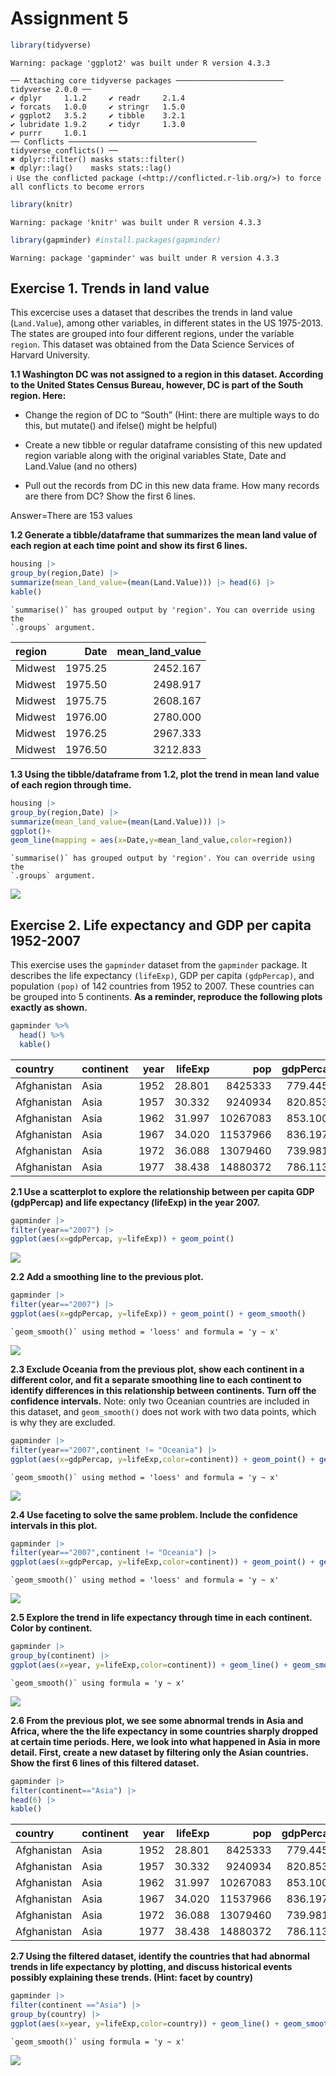 # Assignment 5

``` r
library(tidyverse)
```

    Warning: package 'ggplot2' was built under R version 4.3.3

    ── Attaching core tidyverse packages ──────────────────────── tidyverse 2.0.0 ──
    ✔ dplyr     1.1.2     ✔ readr     2.1.4
    ✔ forcats   1.0.0     ✔ stringr   1.5.0
    ✔ ggplot2   3.5.2     ✔ tibble    3.2.1
    ✔ lubridate 1.9.2     ✔ tidyr     1.3.0
    ✔ purrr     1.0.1     
    ── Conflicts ────────────────────────────────────────── tidyverse_conflicts() ──
    ✖ dplyr::filter() masks stats::filter()
    ✖ dplyr::lag()    masks stats::lag()
    ℹ Use the conflicted package (<http://conflicted.r-lib.org/>) to force all conflicts to become errors

``` r
library(knitr)
```

    Warning: package 'knitr' was built under R version 4.3.3

``` r
library(gapminder) #install.packages(gapminder)
```

    Warning: package 'gapminder' was built under R version 4.3.3

## **Exercise 1. Trends in land value**

This excercise uses a dataset that describes the trends in land value
(`Land.Value`), among other variables, in different states in the US
1975-2013. The states are grouped into four different regions, under the
variable `region`. This dataset was obtained from the Data Science
Services of Harvard University.

**1.1 Washington DC was not assigned to a region in this dataset.
According to the United States Census Bureau, however, DC is part of the
South region. Here:**

- Change the region of DC to “South” (Hint: there are multiple ways to
  do this, but mutate() and ifelse() might be helpful)

- Create a new tibble or regular dataframe consisting of this new
  updated region variable along with the original variables State, Date
  and Land.Value (and no others)

- Pull out the records from DC in this new data frame. How many records
  are there from DC? Show the first 6 lines.

Answer=There are 153 values

**1.2 Generate a tibble/dataframe that summarizes the mean land value of
each region at each time point and show its first 6 lines.**

``` r
housing |> 
group_by(region,Date) |> 
summarize(mean_land_value=(mean(Land.Value))) |> head(6) |> 
kable()
```

    `summarise()` has grouped output by 'region'. You can override using the
    `.groups` argument.

| region  |    Date | mean_land_value |
|:--------|--------:|----------------:|
| Midwest | 1975.25 |        2452.167 |
| Midwest | 1975.50 |        2498.917 |
| Midwest | 1975.75 |        2608.167 |
| Midwest | 1976.00 |        2780.000 |
| Midwest | 1976.25 |        2967.333 |
| Midwest | 1976.50 |        3212.833 |

**1.3 Using the tibble/dataframe from 1.2, plot the trend in mean land
value of each region through time.**

``` r
housing |> 
group_by(region,Date) |> 
summarize(mean_land_value=(mean(Land.Value))) |>
ggplot()+
geom_line(mapping = aes(x=Date,y=mean_land_value,color=region)) 
```

    `summarise()` has grouped output by 'region'. You can override using the
    `.groups` argument.

![](assignment5_files/figure-commonmark/unnamed-chunk-4-1.png)

## **Exercise 2. Life expectancy and GDP per capita 1952-2007**

This exercise uses the `gapminder` dataset from the `gapminder` package.
It describes the life expectancy `(lifeExp)`, GDP per capita
`(gdpPercap)`, and population `(pop)` of 142 countries from 1952 to
2007. These countries can be grouped into 5 continents. **As a reminder,
reproduce the following plots exactly as shown.**

``` r
gapminder %>% 
  head() %>% 
  kable()
```

| country     | continent | year | lifeExp |      pop | gdpPercap |
|:------------|:----------|-----:|--------:|---------:|----------:|
| Afghanistan | Asia      | 1952 |  28.801 |  8425333 |  779.4453 |
| Afghanistan | Asia      | 1957 |  30.332 |  9240934 |  820.8530 |
| Afghanistan | Asia      | 1962 |  31.997 | 10267083 |  853.1007 |
| Afghanistan | Asia      | 1967 |  34.020 | 11537966 |  836.1971 |
| Afghanistan | Asia      | 1972 |  36.088 | 13079460 |  739.9811 |
| Afghanistan | Asia      | 1977 |  38.438 | 14880372 |  786.1134 |

**2.1 Use a scatterplot to explore the relationship between per capita
GDP (gdpPercap) and life expectancy (lifeExp) in the year 2007.**

``` r
gapminder |> 
filter(year=="2007") |> 
ggplot(aes(x=gdpPercap, y=lifeExp)) + geom_point()
```

![](assignment5_files/figure-commonmark/unnamed-chunk-6-1.png)

**2.2 Add a smoothing line to the previous plot.**

``` r
gapminder |> 
filter(year=="2007") |> 
ggplot(aes(x=gdpPercap, y=lifeExp)) + geom_point() + geom_smooth()
```

    `geom_smooth()` using method = 'loess' and formula = 'y ~ x'

![](assignment5_files/figure-commonmark/unnamed-chunk-7-1.png)

**2.3 Exclude Oceania from the previous plot, show each continent in a
different color, and fit a separate smoothing line to each continent to
identify differences in this relationship between continents. Turn off
the confidence intervals.** Note: only two Oceanian countries are
included in this dataset, and `geom_smooth()` does not work with two
data points, which is why they are excluded.

``` r
gapminder |> 
filter(year=="2007",continent != "Oceania") |> 
ggplot(aes(x=gdpPercap, y=lifeExp,color=continent)) + geom_point() + geom_smooth(se=FALSE)
```

    `geom_smooth()` using method = 'loess' and formula = 'y ~ x'

![](assignment5_files/figure-commonmark/unnamed-chunk-8-1.png)

**2.4 Use faceting to solve the same problem. Include the confidence
intervals in this plot.**

``` r
gapminder |> 
filter(year=="2007",continent != "Oceania") |> 
ggplot(aes(x=gdpPercap, y=lifeExp,color=continent)) + geom_point() + geom_smooth()+facet_wrap(~continent,nrow = 2)
```

    `geom_smooth()` using method = 'loess' and formula = 'y ~ x'

![](assignment5_files/figure-commonmark/unnamed-chunk-9-1.png)

**2.5 Explore the trend in life expectancy through time in each
continent. Color by continent.**

``` r
gapminder |> 
group_by(continent) |> 
ggplot(aes(x=year, y=lifeExp,color=continent)) + geom_line() + geom_smooth(method = "lm", se = FALSE) + facet_wrap(~continent,nrow = 2)
```

    `geom_smooth()` using formula = 'y ~ x'

![](assignment5_files/figure-commonmark/unnamed-chunk-10-1.png)

**2.6 From the previous plot, we see some abnormal trends in Asia and
Africa, where the the life expectancy in some countries sharply dropped
at certain time periods. Here, we look into what happened in Asia in
more detail. First, create a new dataset by filtering only the Asian
countries. Show the first 6 lines of this filtered dataset.**

``` r
gapminder |> 
filter(continent=="Asia") |> 
head(6) |> 
kable()
```

| country     | continent | year | lifeExp |      pop | gdpPercap |
|:------------|:----------|-----:|--------:|---------:|----------:|
| Afghanistan | Asia      | 1952 |  28.801 |  8425333 |  779.4453 |
| Afghanistan | Asia      | 1957 |  30.332 |  9240934 |  820.8530 |
| Afghanistan | Asia      | 1962 |  31.997 | 10267083 |  853.1007 |
| Afghanistan | Asia      | 1967 |  34.020 | 11537966 |  836.1971 |
| Afghanistan | Asia      | 1972 |  36.088 | 13079460 |  739.9811 |
| Afghanistan | Asia      | 1977 |  38.438 | 14880372 |  786.1134 |

**2.7 Using the filtered dataset, identify the countries that had
abnormal trends in life expectancy by plotting, and discuss historical
events possibly explaining these trends. (Hint: facet by country)**

``` r
gapminder |> 
filter(continent =="Asia") |>
group_by(country) |> 
ggplot(aes(x=year, y=lifeExp,color=country)) + geom_line() + geom_smooth(method = "lm", se = FALSE) + facet_wrap(~country,nrow = 33)
```

    `geom_smooth()` using formula = 'y ~ x'

![](assignment5_files/figure-commonmark/unnamed-chunk-12-1.png)
